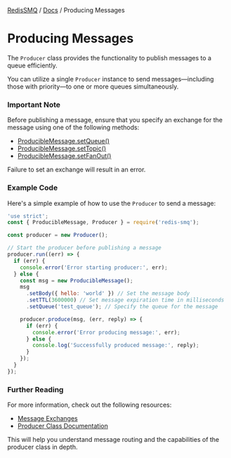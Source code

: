 [RedisSMQ](../README.md) / [Docs](README.md) / Producing Messages

# Producing Messages

The `Producer` class provides the functionality to publish messages to a queue efficiently.

You can utilize a single `Producer` instance to send messages—including those with priority—to one or more queues simultaneously.

### Important Note

Before publishing a message, ensure that you specify an exchange for the message using one of the following methods:
- [ProducibleMessage.setQueue()](api/classes/ProducibleMessage.md#setqueue)
- [ProducibleMessage.setTopic()](api/classes/ProducibleMessage.md#settopic)
- [ProducibleMessage.setFanOut()](api/classes/ProducibleMessage.md#setfanout)

Failure to set an exchange will result in an error.

### Example Code

Here's a simple example of how to use the `Producer` to send a message:

```javascript
'use strict';
const { ProducibleMessage, Producer } = require('redis-smq');

const producer = new Producer();

// Start the producer before publishing a message
producer.run((err) => {
  if (err) {
    console.error('Error starting producer:', err);
  } else {
    const msg = new ProducibleMessage();
    msg
      .setBody({ hello: 'world' }) // Set the message body
      .setTTL(3600000) // Set message expiration time in milliseconds
      .setQueue('test_queue'); // Specify the queue for the message

    producer.produce(msg, (err, reply) => {
      if (err) {
        console.error('Error producing message:', err);
      } else {
        console.log('Successfully produced message:', reply);
      }
    });
  }
});
```

### Further Reading

For more information, check out the following resources:

- [Message Exchanges](message-exchanges.md)
- [Producer Class Documentation](api/classes/Producer.md)

This will help you understand message routing and the capabilities of the producer class in depth.